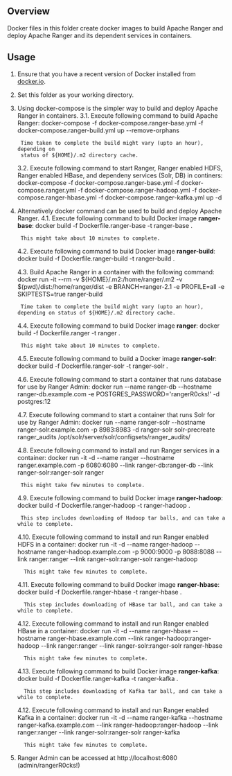 <!---
Licensed to the Apache Software Foundation (ASF) under one
or more contributor license agreements.  See the NOTICE file
distributed with this work for additional information
regarding copyright ownership.  The ASF licenses this file
to you under the Apache License, Version 2.0 (the
"License"); you may not use this file except in compliance
with the License.  You may obtain a copy of the License at

  http://www.apache.org/licenses/LICENSE-2.0

Unless required by applicable law or agreed to in writing,
software distributed under the License is distributed on an
"AS IS" BASIS, WITHOUT WARRANTIES OR CONDITIONS OF ANY
KIND, either express or implied.  See the License for the
specific language governing permissions and limitations
under the License.
-->

## Overview

Docker files in this folder create docker images to build Apache Ranger and
deploy Apache Ranger and its dependent services in containers.

## Usage

1. Ensure that you have a recent version of Docker installed from
   [docker.io](http://www.docker.io).


2. Set this folder as your working directory.


3. Using docker-compose is the simpler way to build and deploy Apache Ranger
   in containers.
   3.1. Execute following command to build Apache Ranger:
        docker-compose -f docker-compose.ranger-base.yml -f docker-compose.ranger-build.yml up --remove-orphans

        Time taken to complete the build might vary (upto an hour), depending on
        status of ${HOME}/.m2 directory cache.

   3.2. Execute following command to start Ranger, Ranger enabled HDFS, Ranger enabled HBase, and dependeny services (Solr, DB) in continers:
        docker-compose -f docker-compose.ranger-base.yml -f docker-compose.ranger.yml -f docker-compose.ranger-hadoop.yml -f docker-compose.ranger-hbase.yml -f docker-compose.ranger-kafka.yml up -d

4. Alternatively docker command can be used to build and deploy Apache Ranger.
   4.1. Execute following command to build Docker image **ranger-base**:
        docker build -f Dockerfile.ranger-base -t ranger-base .

        This might take about 10 minutes to complete.

   4.2. Execute following command to build Docker image **ranger-build**:
        docker build -f Dockerfile.ranger-build -t ranger-build .

   4.3. Build Apache Ranger in a container with the following command:
        docker run -it --rm -v ${HOME}/.m2:/home/ranger/.m2 -v $(pwd)/dist:/home/ranger/dist -e BRANCH=ranger-2.1 -e PROFILE=all -e SKIPTESTS=true ranger-build

        Time taken to complete the build might vary (upto an hour), depending on status of ${HOME}/.m2 directory cache.

   4.4. Execute following command to build Docker image **ranger**:
        docker build -f Dockerfile.ranger -t ranger .

        This might take about 10 minutes to complete.

   4.5. Execute following command to build a Docker image **ranger-solr**:
        docker build -f Dockerfile.ranger-solr -t ranger-solr .

   4.6. Execute following command to start a container that runs database for use by Ranger Admin:
        docker run --name ranger-db --hostname ranger-db.example.com -e POSTGRES_PASSWORD='rangerR0cks!' -d postgres:12

   4.7. Execute following command to start a container that runs Solr for use by Ranger Admin:
        docker run --name ranger-solr --hostname ranger-solr.example.com -p 8983:8983 -d ranger-solr solr-precreate ranger_audits /opt/solr/server/solr/configsets/ranger_audits/

   4.8. Execute following command to install and run Ranger services in a container:
        docker run -it -d --name ranger --hostname ranger.example.com -p 6080:6080 --link ranger-db:ranger-db --link ranger-solr:ranger-solr ranger

        This might take few minutes to complete.

   4.9. Execute following command to build Docker image **ranger-hadoop**:
        docker build -f Dockerfile.ranger-hadoop -t ranger-hadoop .

        This step includes downloading of Hadoop tar balls, and can take a while to complete.

   4.10. Execute following command to install and run Ranger enabled HDFS in a container:
         docker run -it -d --name ranger-hadoop --hostname ranger-hadoop.example.com -p 9000:9000 -p 8088:8088 --link ranger:ranger --link ranger-solr:ranger-solr ranger-hadoop

         This might take few minutes to complete.

   4.11. Execute following command to build Docker image **ranger-hbase**:
         docker build -f Dockerfile.ranger-hbase -t ranger-hbase .

         This step includes downloading of HBase tar ball, and can take a while to complete.

   4.12. Execute following command to install and run Ranger enabled HBase in a container:
         docker run -it -d --name ranger-hbase --hostname ranger-hbase.example.com --link ranger-hadoop:ranger-hadoop --link ranger:ranger --link ranger-solr:ranger-solr ranger-hbase

         This might take few minutes to complete.

   4.13. Execute following command to build Docker image **ranger-kafka**:
         docker build -f Dockerfile.ranger-kafka -t ranger-kafka .

         This step includes downloading of Kafka tar ball, and can take a while to complete.

   4.12. Execute following command to install and run Ranger enabled Kafka in a container:
         docker run -it -d --name ranger-kafka --hostname ranger-kafka.example.com --link ranger-hadoop:ranger-hadoop --link ranger:ranger --link ranger-solr:ranger-solr ranger-kafka

         This might take few minutes to complete.

5. Ranger Admin can be accessed at http://localhost:6080 (admin/rangerR0cks!)
